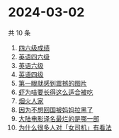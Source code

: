 # 2024-03-02

共 10 条

<!-- BEGIN -->
<!-- 最后更新时间 Sat Mar 02 2024 07:06:56 GMT+0800 (China Standard Time) -->

1. [四六级成绩](https://www.zhihu.com/search?q=%E5%9B%9B%E5%85%AD%E7%BA%A7%E6%88%90%E7%BB%A9)
1. [英语四六级](https://www.zhihu.com/search?q=%E8%8B%B1%E8%AF%AD%E5%9B%9B%E5%85%AD%E7%BA%A7)
1. [英语六级](https://www.zhihu.com/search?q=%E8%8B%B1%E8%AF%AD%E5%85%AD%E7%BA%A7)
1. [英语四级](https://www.zhihu.com/search?q=%E8%8B%B1%E8%AF%AD%E5%9B%9B%E7%BA%A7)
1. [第一眼就感到震撼的图片](https://www.zhihu.com/search?q=%E7%AC%AC%E4%B8%80%E7%9C%BC%E5%B0%B1%E6%84%9F%E5%88%B0%E9%9C%87%E6%92%BC%E7%9A%84%E5%9B%BE%E7%89%87)
1. [虾为啥要长得这么适合被吃](https://www.zhihu.com/search?q=%E8%99%BE%E4%B8%BA%E5%95%A5%E8%A6%81%E9%95%BF%E5%BE%97%E8%BF%99%E4%B9%88%E9%80%82%E5%90%88%E8%A2%AB%E5%90%83)
1. [烟火人家](https://www.zhihu.com/search?q=%E7%83%9F%E7%81%AB%E4%BA%BA%E5%AE%B6)
1. [因为不想回国被妈妈拉黑了](https://www.zhihu.com/search?q=%E5%9B%A0%E4%B8%BA%E4%B8%8D%E6%83%B3%E5%9B%9E%E5%9B%BD%E8%A2%AB%E5%A6%88%E5%A6%88%E6%8B%89%E9%BB%91%E4%BA%86)
1. [大陆电影译名最烂的是哪一部](https://www.zhihu.com/search?q=%E5%A4%A7%E9%99%86%E7%94%B5%E5%BD%B1%E8%AF%91%E5%90%8D%E6%9C%80%E7%83%82%E7%9A%84%E6%98%AF%E5%93%AA%E4%B8%80%E9%83%A8)
1. [为什么很多人对「女司机」有看法](https://www.zhihu.com/search?q=%E4%B8%BA%E4%BB%80%E4%B9%88%E5%BE%88%E5%A4%9A%E4%BA%BA%E5%AF%B9%E3%80%8C%E5%A5%B3%E5%8F%B8%E6%9C%BA%E3%80%8D%E6%9C%89%E7%9C%8B%E6%B3%95)

<!-- END -->
